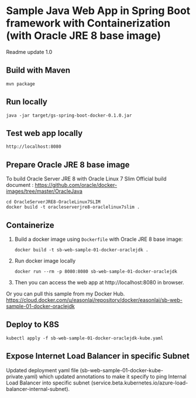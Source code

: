 # Sample Java Web App in Spring Boot framework with Containerization (with Oracle JRE 8 base image)
Readme update 1.0

## Build with Maven
```shell
mvn package
```

## Run locally
```shell
java -jar target/gs-spring-boot-docker-0.1.0.jar
```

## Test web app locally
```shell
http://localhost:8080
```

## Prepare Oracle JRE 8 base image
To build Oracle Server JRE 8 with Oracle Linux 7 Slim
Official build document : https://github.com/oracle/docker-images/tree/master/OracleJava
```shell
cd OracleServerJRE8-OracleLinux7SLIM
docker build -t oracleserverjre8-oraclelinux7slim .
```

## Containerize
1. Build a docker image using `Dockerfile` with Oracle JRE 8 base image:
   ```
   docker build -t sb-web-sample-01-docker-oraclejdk .
   ```
2. Run docker image locally
   ```
   docker run --rm -p 8080:8080 sb-web-sample-01-docker-oraclejdk
   ```
3. Then you can access the web app at http://localhost:8080 in browser.

Or you can pull this sample from my Docker Hub.
https://cloud.docker.com/u/easonlai/repository/docker/easonlai/sb-web-sample-01-docker-oraclejdk

## Deploy to K8S
```shell
kubectl apply -f sb-web-sample-01-docker-oraclejdk-kube.yaml
```

## Expose Internet Load Balancer in specific Subnet
Updated deployment yaml file (sb-web-sample-01-docker-kube-private.yaml) which updated annotations to make it specify to ping Internal Load Balancer into specific subnet (service.beta.kubernetes.io/azure-load-balancer-internal-subnet).
